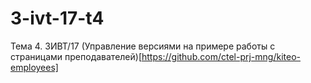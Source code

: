 # 3-ivt-17-t4
Тема 4. 3ИВТ/17
(Управление версиями на примере работы с страницами преподавателей)[https://github.com/ctel-prj-mng/kiteo-employees]
